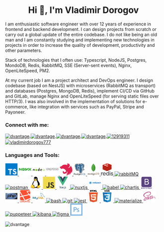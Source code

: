 <h1 align='center'>Hi 👋, I'm Vladimir Dorogov</h1>

I am enthusiastic software engineer with over 12 years of experience in frontend and backend development.
I can design projects from scratch or carry out a global update of the entire codebase.
I do not like being an old man and I am constantly studying and implementing new technologies in projects in order to increase the quality of development, productivity and other parameters.

Stack of technologies that I often use: Typescript, NodeJS, Postgres, MondoDB, Redis, RabbitMQ, SSE (Server-sent events), Nginx, OpenLiteSpeed, PM2.

At my current job I am a project architect and DevOps engineer. I design codebase (based on NestJS) with microservices (RabbitMQ as transport) and databases (Postgres, MongoDB, Redis), implement CI/CD via GitHub and GitLab, manage Nginx and OpenLiteSpeed (for serving static files over HTTP/3).
I was also involved in the implementation of solutions for e-commerce, like integration with services such as PayPal, Stripe and Payoneer.

<h3 align='left'>Connect with me:</h3>
<p align='left'>
  <a href='https://linkedin.com/in/dvantage' target='blank'>
    <img align='center'
         src='https://raw.githubusercontent.com/rahuldkjain/github-profile-readme-generator/master/src/images/icons/Social/linked-in-alt.svg'
         alt='dvantage' height='30' width='40' />
  </a>
  <a href='https://instagram.com/d_vantage/' target='blank'>
    <img align='center'
         src='https://raw.githubusercontent.com/rahuldkjain/github-profile-readme-generator/master/src/images/icons/Social/instagram.svg'
         alt='dvantage' height='30' width='40' />
  </a>
  <a href='https://fb.com/dvantage' target='blank'>
    <img align='center'
         src='https://raw.githubusercontent.com/rahuldkjain/github-profile-readme-generator/master/src/images/icons/Social/facebook.svg'
         alt='dvantage' height='30' width='40' />
  </a>
  <a href='https://twitter.com/d_vantage' target='blank'>
    <img align='center'
         src='https://raw.githubusercontent.com/rahuldkjain/github-profile-readme-generator/master/src/images/icons/Social/twitter.svg'
         alt='dvantage' height='30' width='40' />
  </a>
  <a href='https://stackoverflow.com/users/12919311' target='blank'>
    <img align='center'
         src='https://raw.githubusercontent.com/rahuldkjain/github-profile-readme-generator/master/src/images/icons/Social/stack-overflow.svg'
         alt='12919311' height='30' width='40' />
  </a>
  <a href='https://www.youtube.com/c/vladimirdorogov777' target='blank'>
    <img align='center'
         src='https://raw.githubusercontent.com/rahuldkjain/github-profile-readme-generator/master/src/images/icons/Social/youtube.svg'
         alt='vladimirdorogov777' height='30'
         width='40' />
  </a>
</p>

<h3 align='left'>Languages and Tools:</h3>
<p align='left'>
  <a href='https://www.typescriptlang.org/' target='_blank' rel='noreferrer'>
    <img src='https://raw.githubusercontent.com/devicons/devicon/master/icons/typescript/typescript-original.svg'
         alt='typescript' width='40' height='40' />
  </a>
  <a href='https://www.nginx.com' target='_blank' rel='noreferrer'>
    <img src='https://raw.githubusercontent.com/devicons/devicon/master/icons/nginx/nginx-original.svg' alt='nginx'
         width='40'
         height='40' />
  </a>
  <a href='https://nodejs.org' target='_blank' rel='noreferrer'>
    <img src='https://raw.githubusercontent.com/devicons/devicon/master/icons/nodejs/nodejs-original-wordmark.svg'
         alt='nodejs'
         width='40' height='40' />
  </a>
  <a href='https://expressjs.com' target='_blank' rel='noreferrer'>
    <img src='https://raw.githubusercontent.com/devicons/devicon/master/icons/express/express-original-wordmark.svg'
         alt='express' width='40' height='40' />
  </a>
  <a href='https://nestjs.com/' target='_blank' rel='noreferrer'>
    <img src='https://raw.githubusercontent.com/devicons/devicon/master/icons/nestjs/nestjs-plain.svg' alt='nestjs'
         width='40'
         height='40' />
  </a>
  <a href='https://www.postgresql.org' target='_blank' rel='noreferrer'>
    <img src='https://raw.githubusercontent.com/devicons/devicon/master/icons/postgresql/postgresql-original-wordmark.svg'
         alt='postgresql' width='40' height='40' />
  </a>
  <a href='https://www.mongodb.com/' target='_blank' rel='noreferrer'>
    <img src='https://raw.githubusercontent.com/devicons/devicon/master/icons/mongodb/mongodb-original-wordmark.svg'
         alt='mongodb' width='40' height='40' />
  </a>
  <a href='https://redis.io' target='_blank' rel='noreferrer'>
    <img src='https://raw.githubusercontent.com/devicons/devicon/master/icons/redis/redis-original-wordmark.svg' alt='redis'
         width='40' height='40' />
  </a>
  <a href='https://www.rabbitmq.com' target='_blank' rel='noreferrer'>
    <img src='https://www.vectorlogo.zone/logos/rabbitmq/rabbitmq-icon.svg' alt='rabbitMQ' width='40' height='40' />
  </a>
  <a href='https://postman.com' target='_blank' rel='noreferrer'>
    <img src='https://www.vectorlogo.zone/logos/getpostman/getpostman-icon.svg' alt='postman' width='40' height='40' />
  </a>
  <a href='https://www.linux.org/' target='_blank' rel='noreferrer'>
    <img src='https://raw.githubusercontent.com/devicons/devicon/master/icons/linux/linux-original.svg' alt='linux'
         width='40'
         height='40' />
  </a>
  <a href='https://developer.mozilla.org/en-US/docs/Web/JavaScript' target='_blank'
     rel='noreferrer'>
    <img src='https://raw.githubusercontent.com/devicons/devicon/master/icons/javascript/javascript-original.svg'
         alt='javascript' width='40' height='40' />
  </a>
  <a href='https://vuejs.org/' target='_blank' rel='noreferrer'>
    <img src='https://raw.githubusercontent.com/devicons/devicon/master/icons/vuejs/vuejs-original-wordmark.svg' alt='vuejs'
         width='40' height='40' />
  </a>
  <a href='https://nuxtjs.org/' target='_blank' rel='noreferrer'>
    <img src='https://www.vectorlogo.zone/logos/nuxtjs/nuxtjs-icon.svg' alt='nuxtjs' width='40' height='40' />
  </a>
  <a href='https://webpack.js.org' target='_blank' rel='noreferrer'>
    <img src='https://raw.githubusercontent.com/devicons/devicon/d00d0969292a6569d45b06d3f350f463a0107b0d/icons/webpack/webpack-original-wordmark.svg'
         alt='webpack' width='40' height='40' />
  </a>
  <a href='https://babeljs.io/' target='_blank' rel='noreferrer'>
    <img src='https://www.vectorlogo.zone/logos/babeljs/babeljs-icon.svg' alt='babel' width='40' height='40' />
  </a>
  <a href='https://www.chartjs.org' target='_blank' rel='noreferrer'>
    <img src='https://www.chartjs.org/media/logo-title.svg' alt='chartjs' width='40' height='40' />
  </a>
  <a href='https://getbootstrap.com' target='_blank' rel='noreferrer'>
    <img src='https://raw.githubusercontent.com/devicons/devicon/master/icons/bootstrap/bootstrap-plain-wordmark.svg'
         alt='bootstrap' width='40' height='40' />
  </a>
  <a href='https://www.php.net' target='_blank' rel='noreferrer'>
    <img src='https://raw.githubusercontent.com/devicons/devicon/master/icons/php/php-original.svg' alt='php' width='40'
         height='40' />
  </a>
  <a href='https://laravel.com/' target='_blank' rel='noreferrer'>
    <img src='https://raw.githubusercontent.com/devicons/devicon/master/icons/laravel/laravel-plain-wordmark.svg'
         alt='laravel'
         width='40' height='40' />
  </a>
  <a href='https://www.mysql.com/' target='_blank' rel='noreferrer'>
    <img src='https://raw.githubusercontent.com/devicons/devicon/master/icons/mysql/mysql-original-wordmark.svg'
         alt='mysql' width='40' height='40' />
  </a>
  <a href='https://www.gnu.org/software/bash/' target='_blank' rel='noreferrer'>
    <img src='https://www.vectorlogo.zone/logos/gnu_bash/gnu_bash-icon.svg' alt='bash' width='40' height='40' />
  </a>
  <a href='https://git-scm.com/' target='_blank' rel='noreferrer'>
    <img src='https://www.vectorlogo.zone/logos/git-scm/git-scm-icon.svg' alt='git' width='40' height='40' /> </a>
  <a href='https://jestjs.io' target='_blank' rel='noreferrer'>
    <img src='https://www.vectorlogo.zone/logos/jestjsio/jestjsio-icon.svg' alt='jest' width='40' height='40' />
  </a>
  <a href='https://www.w3.org/html/' target='_blank' rel='noreferrer'>
    <img src='https://raw.githubusercontent.com/devicons/devicon/master/icons/html5/html5-original-wordmark.svg'
         alt='html5'
         width='40' height='40' />
  </a>
  <a href='https://www.w3schools.com/css/' target='_blank' rel='noreferrer'>
    <img src='https://raw.githubusercontent.com/devicons/devicon/master/icons/css3/css3-original-wordmark.svg'
         alt='css3'
         width='40' height='40' />
  </a>
  <a href='https://materializecss.com/' target='_blank' rel='noreferrer'>
    <img
      src='https://raw.githubusercontent.com/prplx/svg-logos/5585531d45d294869c4eaab4d7cf2e9c167710a9/svg/materialize.svg'
      alt='materialize' width='40' height='40' />
  </a>
  <a href='https://sass-lang.com' target='_blank' rel='noreferrer'>
    <img src='https://raw.githubusercontent.com/devicons/devicon/master/icons/sass/sass-original.svg' alt='sass' width='40'
         height='40' />
  </a>

  <a href='https://github.com/puppeteer/puppeteer' target='_blank' rel='noreferrer'>
    <img src='https://www.vectorlogo.zone/logos/pptrdev/pptrdev-official.svg' alt='puppeteer' width='40' height='40' />
  </a>
  <a href='https://www.elastic.co/kibana' target='_blank' rel='noreferrer'>
    <img src='https://www.vectorlogo.zone/logos/elasticco_kibana/elasticco_kibana-icon.svg' alt='kibana' width='40'
         height='40' />
  </a>
  <a href='https://www.figma.com/' target='_blank' rel='noreferrer'>
    <img src='https://www.vectorlogo.zone/logos/figma/figma-icon.svg' alt='figma' width='40' height='40' />
  </a>
  <a
    href='https://www.photoshop.com/en' target='_blank' rel='noreferrer'>
    <img src='https://raw.githubusercontent.com/devicons/devicon/master/icons/photoshop/photoshop-line.svg' alt='photoshop'
         width='40' height='40' />
  </a>
</p>

<p>
  <img align='center' src='https://github-readme-streak-stats.herokuapp.com/?user=dvantage&' alt='dvantage' />
</p>
